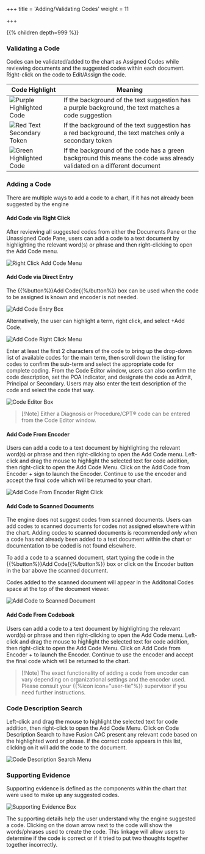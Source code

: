 +++
title = 'Adding/Validating Codes'
weight = 11

+++



{{% children depth=999 %}}

### Validating a Code

Codes can be validated/added to the chart as Assigned Codes while reviewing documents and the suggested codes within each document.
Right-click on the code to Edit/Assign the code.

|Code Highlight|Meaning|
|--------------|--------|
|![Purple Highlighted Code](PurpleHighlight.png)|If the background of the text suggestion has a purple background, the text matches a code suggestion|
|![Red Text Secondary Token](RedText.png)|If the background of the text suggestion has a red background, the text matches only a secondary token|
|![Green Highlighted Code](GreenHighlight.png)|If the background of the code has a green background this means the code was already validated on a different document

### Adding a Code

There are multiple ways to add a code to a chart, if it has not already been suggested by the engine

#### Add Code via Right Click

After reviewing all suggested codes from either the Documents Pane or the Unassigned Code Pane, users can add a code to a text document by highlighting the relevant word(s) or phrase and then right-clicking to open the Add Code menu. 

![Right Click Add Code Menu](AddCodeMenu.png)

#### Add Code via Direct Entry

The {{%button%}}Add Code{{%/button%}} box can be used when the code to be assigned is known and encoder is not needed. 

![Add Code Entry Box](AddCodeBox.png)

Alternatively, the user can highlight a term, right click, and select +Add Code. 

![Add Code Right Click Menu](RightClickAddCode.png)

Enter at least the first 2 characters of the code to bring up the drop-down list of available codes for the main term, then scroll down the listing for codes to confirm the sub-term and select the appropriate code for complete coding. From the Code Editor window, users can also confirm the code description, set the POA Indicator, and designate the code as Admit, Principal or Secondary.
Users may also enter the text description of the code and select the code that way. 

![Code Editor Box](CodeEditor.png)

>[!Note] Either a Diagnosis or Procedure/CPT® code can be entered from the Code Editor window. 

#### Add Code From Encoder

Users can add a code to a text document by highlighting the relevant word(s) or phrase and then right-clicking to open the Add Code menu. Left-click and drag the mouse to highlight the selected text for code addition, then right-click to open the Add Code Menu. 
Click on the Add Code from Encoder  +  sign to launch the Encoder. Continue to use the encoder and accept the final code which will be returned to your chart.

![Add Code From Encoder Right Click](AddFromEncoder.png)

#### Add Code to Scanned Documents

The engine does not suggest codes from scanned documents. Users can add codes to scanned documents for codes not assigned elsewhere within the chart.  Adding codes to scanned documents is recommended *only* when a code has not already been added to a text document within the chart or documentation to be coded is not found elsewhere.

To add a code to a scanned document, start typing the code in the {{%button%}}Add Code{{%/button%}} box or click on the Encoder button in the bar above the scanned document.

Codes added to the scanned document will appear in the Additonal Codes space at the top of the document viewer.

![Add Code to Scanned Document](AddToScanned.png)

#### Add Code From Codebook

Users can add a code to a text document by highlighting the relevant word(s) or phrase and then right-clicking to open the Add Code menu. Left-click and drag the mouse to highlight the selected text for code addition, then right-click to open the Add Code Menu. 
Click on Add Code from Encoder + to launch the Encoder. Continue to use the encoder and accept the final code which will be returned to the chart.

>[!Note] The exact functionality of adding a code from encoder can vary depending on organizational settings and the encoder used.  Please consult your {{%icon icon="user-tie"%}} supervisor if you need further instructions.


### Code Description Search

Left-click and drag the mouse to highlight the selected text for code addition, then right-click to open the Add Code Menu. Click on Code Description Search to have Fusion CAC present any relevant code based on the highlighted word or phrase. If the correct code appears in this list, clicking on it will add the code to the document.

![Code Description Search Menu](CodeDescriptionSearch.png)

### Supporting Evidence 

Supporting evidence is defined as the components within the chart that were used to make up any suggested codes.

![Supporting Evidence Box](SupportingEvidence.png)

The supporting details help the user understand why the engine suggested a code. Clicking on the down arrow next to the code will show the words/phrases used to create the code. This linkage will allow users to determine if the code is correct or if it tried to put two thoughts together together incorrectly. 
  
